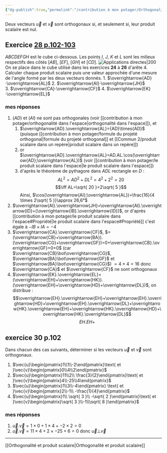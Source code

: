 ```yaml
---
{"dg-publish":true,"permalink":"/contribution à mon potager/Orthogonalité de deux vecteurs et produit scalaire/"}
---
```


Deux vecteurs $\vec{u}$ et $\vec{v}$ sont orthogonaux si, et seulement si, leur produit scalaire est nul.
## Exercice [28 p.102-103](https://premium.lelivrescolaire.fr/page/11915862)
$ABCDEFGH$ est le cube ci-dessous. Les points $I$, $J$, $K$ et $L$ sont les milieux respectifs des côtés $[AB]$, $[EF]$, $[GH]$ et $[CD]$.
![Applications directes|200](https://assets.lls.fr/pages/40796423/MAT.SPE.3.INF09_v1.svg)
On se place dans le cube utilisé dans les exercices **24** à **26** d'arête 4. Calculer chaque produit scalaire puis une valeur approchée d'une mesure de l'angle formé par les deux vecteurs donnés.
1. $\overrightarrow{AD}⋅\overrightarrow{AL}$
2. $\overrightarrow{AI}⋅\overrightarrow{JH}$
3. $\overrightarrow{CA}⋅\overrightarrow{CF}$
4. $\overrightarrow{EK}⋅\overrightarrow{EL}$
### mes réponses
1. $(AD)$ et $(Al)$ ne sont pas orthogonales (voir [[contribution à mon potager/orthogonalité dans l'espace\|orthogonalité dans l'espace]]), et
	1. $\overrightarrow{AD}.\overrightarrow{AL}={AD}\times{AD}$ (puisque [[contribution à mon potager/formule du projeté orthogonal\|formule du projeté orthogonal]] et [[Commun 2/produit scalaire dans un repère\|produit scalaire dans un repère]])
	2. or $\overrightarrow{AD}.\overrightarrow{AL}=AD.AL.\cos(\overrightarrow{AD};\overrightarrow{AL})$ (voir [[contribution à mon potager/le produit scalaire dans l'espace\|le produit scalaire dans l'espace]])
	3. d'après le théorème de pythagore dans $ADL$ rectangle en $D$ : $$AL^{2}=AD^{2}+DL^{2}=4^{2}+2^{2}=20$$ $$\iff AL=\sqrt{ 20 }=2\sqrt{ 5 }$$ Ainsi, $\cos(\overrightarrow{AI};\overrightarrow{AL})=\frac{16}{4 \times 2\sqrt{ 5 }}\approx 26,6°$
2. $\overrightarrow{AI}.\overrightarrow{JH}=\overrightarrow{AI}.\overrightarrow{ID}=(\overrightarrow{IB}.\overrightarrow{ID})$, or d'après [[contribution à mon potager/le produit scalaire dans l'espace#Propriété\|le produit scalaire dans l'espace#Propriété]] c'est égale à $-IB \times IA=-4$
3. $\overrightarrow{CA}.\overrightarrow{CF}$, $=(\overrightarrow{CB}+\overrightarrow{BA}).(\overrightarrow{CG}+\overrightarrow{GF})=0+\overrightarrow{CB}.\overrightarrow{GF}+0+0$ (car $\overrightarrow{CB}\bot\overrightarrow{CG}$, $\overrightarrow{BA}\bot\overrightarrow{GF}$ et $\overrightarrow{BA}\bot\overrightarrow{CG}$) $= 4\times 4=16$ donc $\overrightarrow{CA}$ et $\overrightarrow{CF}$ ne sont orthogonaux
4. $\overrightarrow{EK}.\overrightarrow{EL}=(\overrightarrow{EH}+\overrightarrow{HK}).(\overrightarrow{EH}+\overrightarrow{HD}+\overrightarrow{DL})$, on distribue : $$\overrightarrow{EH}.\overrightarrow{EH}+\overrightarrow{EH}.\overrightarrow{HD}+\overrightarrow{EH}.\overrightarrow{DL}+\overrightarrow{HK}.\overrightarrow{EH}+\overrightarrow{HK}.\overrightarrow{HD}+\overrightarrow{HK}.\overrightarrow{DL}$$ $$EH.EH+$$
## exercice 30 p.102
Dans chacun des cas suivants, déterminer si les vecteurs $\vec{u}$ et $\vec{v}$ sont orthogonaux.
1. $\vec{u}\begin{pmatrix}1\\1\\-2\end{pmatrix}\text{ et }\vec{v}\begin{pmatrix}0\\4\\2\end{pmatrix}$
2. $\vec{u}\begin{pmatrix}11\\2\\ \frac{3}{2}\end{pmatrix}\text{ et }\vec{v}\begin{pmatrix}4\\-25\\4\end{pmatrix}$
3. $\vec{u}\begin{pmatrix}1\\3\\-4\end{pmatrix} \text{ et }\vec{v}\begin{pmatrix}2\\-1\\ -\frac{1}{4}\end{pmatrix}$
4. $\vec{u}\begin{pmatrix}1\\ \sqrt{ 3 }\\ -\sqrt{ 2 }\end{pmatrix}\text{ et }\vec{v}\begin{pmatrix}\sqrt{ 3 }\\-1\\\sqrt{ 8 }\end{pmatrix}$
### mes réponses
1. $\vec{u}.\vec{v}=1 \times 0+1 \times 4+ -2 \times 2=0$
2. $\vec{u}.\vec{v}=11 \times 4+2 \times -25+6=0$ donc $\vec{u}\bot\vec{v}$
 
---
[[Orthogonalité et produit scalaire\|Orthogonalité et produit scalaire]]